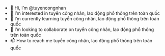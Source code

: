 - 👋 Hi, I’m @tuyencongnhan
- 👀 I’m interested in tuyển công nhân, lao động phổ thông trên toàn quốc
- 🌱 I’m currently learning tuyển công nhân, lao động phổ thông trên toàn quốc
- 💞️ I’m looking to collaborate on tuyển công nhân, lao động phổ thông trên toàn quốc
- 📫 How to reach me tuyển công nhân, lao động phổ thông trên toàn quốc

<!---TuyenCongNhan.info thuộc Việt Nam PSAS là đơn vị tuyển dụng và cung ứng lao động cho các nhà máy, xưởng sản xuất trong các khu công nghiệp toàn quốc.	
tuyencongnhan/tuyencongnhan is a ✨ special ✨ repository because its `README.md` (this file) appears on your GitHub profile.
You can click the Preview link to take a look at your changes.
--->
